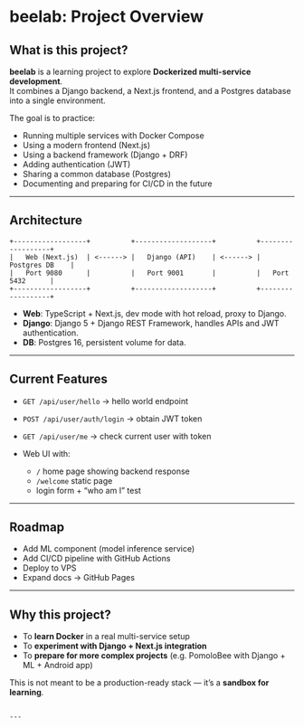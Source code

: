 # beelab: Project Overview

## What is this project?

**beelab** is a learning project to explore **Dockerized multi-service development**.  
It combines a Django backend, a Next.js frontend, and a Postgres database into a single environment.

The goal is to practice:
- Running multiple services with Docker Compose
- Using a modern frontend (Next.js)
- Using a backend framework (Django + DRF)
- Adding authentication (JWT)
- Sharing a common database (Postgres)
- Documenting and preparing for CI/CD in the future

---

## Architecture

```plaintext
+------------------+          +-------------------+          +------------------+
|   Web (Next.js)  | <------> |   Django (API)    | <------> |   Postgres DB    |
|   Port 9080      |          |   Port 9001       |          |   Port 5432      |
+------------------+          +-------------------+          +------------------+
````

* **Web**: TypeScript + Next.js, dev mode with hot reload, proxy to Django.
* **Django**: Django 5 + Django REST Framework, handles APIs and JWT authentication.
* **DB**: Postgres 16, persistent volume for data.

---

## Current Features

* `GET /api/user/hello` → hello world endpoint
* `POST /api/user/auth/login` → obtain JWT token
* `GET /api/user/me` → check current user with token
* Web UI with:

  * `/` home page showing backend response
  * `/welcome` static page
  * login form + “who am I” test

---

## Roadmap

* Add ML component (model inference service)
* Add CI/CD pipeline with GitHub Actions
* Deploy to VPS
* Expand docs → GitHub Pages

---

## Why this project?

* To **learn Docker** in a real multi-service setup
* To **experiment with Django + Next.js integration**
* To **prepare for more complex projects** (e.g. PomoloBee with Django + ML + Android app)

This is not meant to be a production-ready stack — it’s a **sandbox for learning**.

```

---